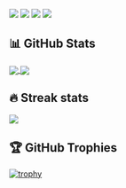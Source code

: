 ![](https://img.shields.io/github/followers/ferreirasara?style=social)
![](https://img.shields.io/github/stars/ferreirasara?style=social)
![](https://komarev.com/ghpvc/?username=ferreirasara&color=blue)
[![](https://img.shields.io/static/v1?label=&message=LinkedIn&color=blue&logo=linkedin&link=https://www.linkedin.com/in/ferreirasara1501/)](https://www.linkedin.com/in/ferreirasara1501/)

## 📊 GitHub Stats
<a href="https://github.com/ferreirasara/github-readme-stats">
  <img align="center" src="https://github-readme-stats.vercel.app/api?username=ferreirasara&show_icons=true&include_all_commits=true&theme=github_dark&hide=contribs" />
</a>
<a href="https://github.com/anuraghazra/github-readme-stats">
  <img align="center" src="https://github-readme-stats.vercel.app/api/top-langs/?username=ferreirasara&layout=compact&theme=github_dark " />
</a>

## 🔥 Streak stats
![](https://github-readme-streak-stats.herokuapp.com/?user=ferreirasara&theme=dark)

## 🏆 GitHub Trophies
[![trophy](https://github-profile-trophy.vercel.app/?username=ferreirasara&theme=nord&column=7)](https://github.com/ferreirasara/github-profile-trophy)
